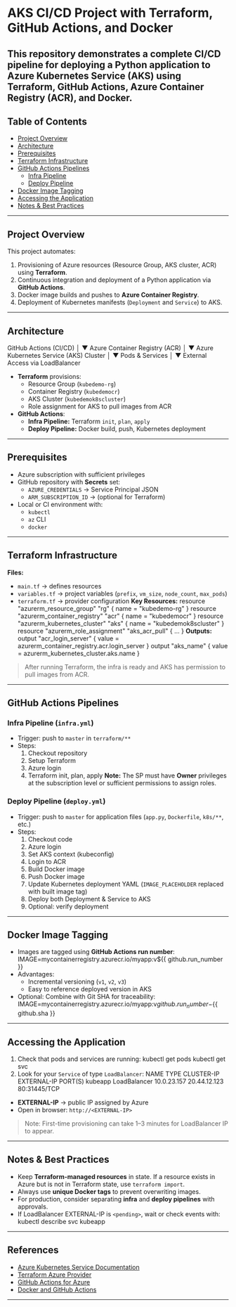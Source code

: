 # AKS CI/CD Project with Terraform, GitHub Actions, and Docker
This repository demonstrates a complete CI/CD pipeline for deploying a Python application to **Azure Kubernetes Service (AKS)** using **Terraform**, **GitHub Actions**, **Azure Container Registry (ACR)**, and **Docker**.
---
## Table of Contents
- [Project Overview](#project-overview)  
- [Architecture](#architecture)  
- [Prerequisites](#prerequisites)  
- [Terraform Infrastructure](#terraform-infrastructure)  
- [GitHub Actions Pipelines](#github-actions-pipelines)  
  - [Infra Pipeline](#infra-pipeline)  
  - [Deploy Pipeline](#deploy-pipeline)  
- [Docker Image Tagging](#docker-image-tagging)  
- [Accessing the Application](#accessing-the-application)  
- [Notes & Best Practices](#notes--best-practices)
---
## Project Overview
This project automates:
1. Provisioning of Azure resources (Resource Group, AKS cluster, ACR) using **Terraform**.  
2. Continuous integration and deployment of a Python application via **GitHub Actions**.  
3. Docker image builds and pushes to **Azure Container Registry**.  
4. Deployment of Kubernetes manifests (`Deployment` and `Service`) to AKS.
---
## Architecture
GitHub Actions (CI/CD)
        │
        ▼
    Azure Container Registry (ACR)
        │
        ▼
Azure Kubernetes Service (AKS) Cluster
        │
        ▼
      Pods & Services
        │
        ▼
   External Access via LoadBalancer
- **Terraform** provisions:
  - Resource Group (`kubedemo-rg`)  
  - Container Registry (`kubedemocr`)  
  - AKS Cluster (`kubedemok8scluster`)  
  - Role assignment for AKS to pull images from ACR
- **GitHub Actions**:
  - **Infra Pipeline:** Terraform `init`, `plan`, `apply`
  - **Deploy Pipeline:** Docker build, push, Kubernetes deployment
---
## Prerequisites
- Azure subscription with sufficient privileges  
- GitHub repository with **Secrets** set:
  - `AZURE_CREDENTIALS` → Service Principal JSON  
  - `ARM_SUBSCRIPTION_ID` → (optional for Terraform)  
- Local or CI environment with:
  - `kubectl`
  - `az` CLI
  - `docker`
---
## Terraform Infrastructure
**Files:**
- `main.tf` → defines resources  
- `variables.tf` → project variables (`prefix`, `vm_size`, `node_count`, `max_pods`)  
- `terraform.tf` → provider configuration
**Key Resources:**
resource "azurerm_resource_group" "rg" { name = "kubedemo-rg" }
resource "azurerm_container_registry" "acr" { name = "kubedemocr" }
resource "azurerm_kubernetes_cluster" "aks" { name = "kubedemok8scluster" }
resource "azurerm_role_assignment" "aks_acr_pull" { ... }
**Outputs:**
output "acr_login_server" { value = azurerm_container_registry.acr.login_server }
output "aks_name" { value = azurerm_kubernetes_cluster.aks.name }
> After running Terraform, the infra is ready and AKS has permission to pull images from ACR.
---
## GitHub Actions Pipelines
### Infra Pipeline (`infra.yml`)
- Trigger: push to `master` in `terraform/**`  
- Steps:
  1. Checkout repository
  2. Setup Terraform
  3. Azure login
  4. Terraform init, plan, apply
**Note:** The SP must have **Owner** privileges at the subscription level or sufficient permissions to assign roles.
### Deploy Pipeline (`deploy.yml`)
- Trigger: push to `master` for application files (`app.py`, `Dockerfile`, `k8s/**`, etc.)  
- Steps:
  1. Checkout code
  2. Azure login
  3. Set AKS context (kubeconfig)
  4. Login to ACR
  5. Build Docker image
  6. Push Docker image
  7. Update Kubernetes deployment YAML (`IMAGE_PLACEHOLDER` replaced with built image tag)
  8. Deploy both Deployment & Service to AKS
  9. Optional: verify deployment
---
## Docker Image Tagging
- Images are tagged using **GitHub Actions run number**:
IMAGE=mycontainerregistry.azurecr.io/myapp:v${{ github.run_number }}
- Advantages:
  - Incremental versioning (`v1`, `v2`, `v3`)  
  - Easy to reference deployed version in AKS  
- Optional: Combine with Git SHA for traceability:
IMAGE=mycontainerregistry.azurecr.io/myapp:v${{ github.run_number }}-${{ github.sha }}
---
## Accessing the Application
1. Check that pods and services are running:
kubectl get pods
kubectl get svc
2. Look for your `Service` of type `LoadBalancer`:
NAME       TYPE           CLUSTER-IP     EXTERNAL-IP     PORT(S)
kubeapp    LoadBalancer   10.0.23.157   20.44.12.123   80:31445/TCP
- **EXTERNAL-IP** → public IP assigned by Azure  
- Open in browser: `http://<EXTERNAL-IP>`  
> Note: First-time provisioning can take 1–3 minutes for LoadBalancer IP to appear.
---
## Notes & Best Practices
- Keep **Terraform-managed resources** in state. If a resource exists in Azure but is not in Terraform state, use `terraform import`.  
- Always use **unique Docker tags** to prevent overwriting images.  
- For production, consider separating **infra** and **deploy pipelines** with approvals.  
- If LoadBalancer EXTERNAL-IP is `<pending>`, wait or check events with:
kubectl describe svc kubeapp
---
## References
- [Azure Kubernetes Service Documentation](https://learn.microsoft.com/en-us/azure/aks/)  
- [Terraform Azure Provider](https://registry.terraform.io/providers/hashicorp/azurerm/latest/docs)  
- [GitHub Actions for Azure](https://github.com/Azure/actions)  
- [Docker and GitHub Actions](https://docs.github.com/en/actions/publishing-packages/publishing-docker-images)
---